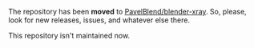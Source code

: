 The repository has been **moved** to [PavelBlend/blender-xray](https://github.com/PavelBlend/blender-xray). So, please, look for new releases, issues, and whatever else there.

This repository isn't maintained now.

